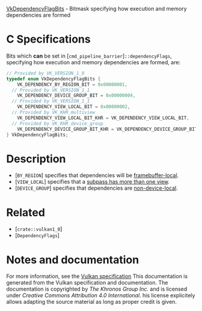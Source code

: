 [VkDependencyFlagBits](https://www.khronos.org/registry/vulkan/specs/1.3-extensions/man/html/VkDependencyFlagBits.html) - Bitmask specifying how execution and memory dependencies are formed

# C Specifications
Bits which  **can**  be set in [`cmd_pipeline_barrier`]`::dependencyFlags`,
specifying how execution and memory dependencies are formed, are:
```c
// Provided by VK_VERSION_1_0
typedef enum VkDependencyFlagBits {
    VK_DEPENDENCY_BY_REGION_BIT = 0x00000001,
  // Provided by VK_VERSION_1_1
    VK_DEPENDENCY_DEVICE_GROUP_BIT = 0x00000004,
  // Provided by VK_VERSION_1_1
    VK_DEPENDENCY_VIEW_LOCAL_BIT = 0x00000002,
  // Provided by VK_KHR_multiview
    VK_DEPENDENCY_VIEW_LOCAL_BIT_KHR = VK_DEPENDENCY_VIEW_LOCAL_BIT,
  // Provided by VK_KHR_device_group
    VK_DEPENDENCY_DEVICE_GROUP_BIT_KHR = VK_DEPENDENCY_DEVICE_GROUP_BIT,
} VkDependencyFlagBits;
```

# Description
- [`BY_REGION`] specifies that dependencies will be [framebuffer-local](https://www.khronos.org/registry/vulkan/specs/1.3-extensions/html/vkspec.html#synchronization-framebuffer-regions).
- [`VIEW_LOCAL`] specifies that a [subpass has more than one view](https://www.khronos.org/registry/vulkan/specs/1.3-extensions/html/vkspec.html#synchronization-pipeline-barriers-subpass-self-dependencies).
- [`DEVICE_GROUP`] specifies that dependencies are [non-device-local](https://www.khronos.org/registry/vulkan/specs/1.3-extensions/html/vkspec.html#synchronization-device-local-dependencies).

# Related
- [`crate::vulkan1_0`]
- [`DependencyFlags`]

# Notes and documentation
For more information, see the [Vulkan specification](https://www.khronos.org/registry/vulkan/specs/1.3-extensions/html/vkspec.html)
This documentation is generated from the Vulkan specification and documentation.
The documentation is copyrighted by *The Khronos Group Inc.* and is licensed under *Creative Commons Attribution 4.0 International*.
his license explicitely allows adapting the source material as long as proper credit is given.
        